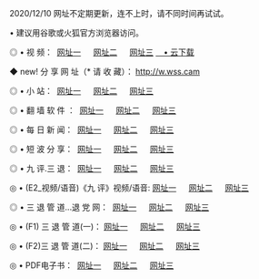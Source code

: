 <p>2020/12/10 网址不定期更新，连不上时，请不同时间再试试。
<p>• 建议用谷歌或火狐官方浏览器访问。
<p>◎ • 视 频： 
<a href="http://pcm.wemusiclabel.com/" target="_blank">网址一</a> 　 
<a href="http://acj.wemusiclabel.com/" target="_blank">网址二</a> 　 
<a href="http://acj.wemusiclabel.com/b.html" target="_blank">网址三</a>
<a href="https://yadi.sk/d/d0sUeAOpal3njw" target="_blank">　• 云下载 </a></p>
<p>◆ new! 分 享 网 址（* 请 收 藏）： <a href="http://ger.wemusiclabel.com/a.html">http://w.wss.cam</a></p>

<p>◎ • 小 站：  
<a href="http://pcm.wemusiclabel.com/f.html" target="_blank">网址一</a> 　 
<a href="http://acj.wemusiclabel.com/h.html" target="_blank">网址二</a> 　 
<a href="http://acj.wemusiclabel.com/k/" target="_blank">网址三</a></p>
<p>◎ • 翻 墙 软 件 ：  
<a href="http://pcm.wemusiclabel.com/ff/" target="_blank">网址一</a> 　 
<a href="http://acj.wemusiclabel.com/s/read/a1_nd.html" target="_blank">网址二</a> 　 
<a href="http://acj.wemusiclabel.com/ff/index.html" target="_blank">网址三</a></p>
<p>◎ • 每 日 新 闻：  
<a href="http://pcm.wemusiclabel.com/day/" target="_blank">网址一</a> 　 
<a href="http://acj.wemusiclabel.com/day/" target="_blank">网址二</a> 　 
<a href="http://acj.wemusiclabel.com/day/index.html" target="_blank">网址三</a></p>
<p>◎ • 短 波 分 享：  
<a href="http://pcm.wemusiclabel.com/h/" target="_blank">网址一</a> 　 
<a href="http://acj.wemusiclabel.com/h/" target="_blank">网址二</a> 　 
<a href="http://acj.wemusiclabel.com/h/index.html" target="_blank">网址三</a></p>
<p>◎ • 九 评.三 退：  
<a href="http://pcm.wemusiclabel.com/t/" target="_blank">网址一</a> 　 
<a href="http://acj.wemusiclabel.com/v2/index.html" target="_blank">网址二</a> 　 
<a href="http://acj.wemusiclabel.com/tt/index.html" target="_blank">网址三</a> 　</p>
<p>◎ • (E2_视频/语音)《九 评》视频/语音: 
<a href="http://acj.wemusiclabel.com/7738.html" target="_blank">网址一</a> 　 
<a href="http://acj.wemusiclabel.com/7614.html" target="_blank">网址二</a> 　 
<a href="http://acj.wemusiclabel.com/7633.html" target="_blank">网址三</a></p>
<p>◎ • 三 退 管 道...退 党 网：  
<a href="http://pcm.wemusiclabel.com/go/td1.html" target="_blank">网址一</a> 　 
<a href="http://acj.wemusiclabel.com/go/td2.html" target="_blank">网址二</a> 　 
<a href="http://acj.wemusiclabel.com/go/td3.html" target="_blank">网址三</a></p>
<p>◎ • (F1) 三 退 管 道(一)： 
<a href="http://pcm.wemusiclabel.com/dd/" target="_blank">网址一</a> 　 
<a href="http://acj.wemusiclabel.com/s/read/a1_tdx.html" target="_blank">网址二</a> 　 
<a href="http://acj.wemusiclabel.com/dd/" target="_blank">网址三</a></p>
<p>◎ • (F2)三 退 管 道(二)： 
<a href="http://acj.wemusiclabel.com/d/" target="_blank">网址一</a> 　 
<a href="http://pcm.wemusiclabel.com/d/index.html" target="_blank">网址二</a> 　 
<a href="http://acj.wemusiclabel.com/d/" target="_blank">网址三</a></p>
<p>◎ • PDF电子书：  
<a href="http://pcm.wemusiclabel.com/p/" target="_blank">网址一</a> 　 
<a href="http://acj.wemusiclabel.com/p/index.html" target="_blank">网址二</a> 　 
<a href="http://acj.wemusiclabel.com/p/" target="_blank">网址三</a></p>
